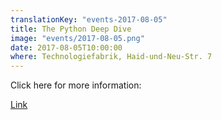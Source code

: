 ```yaml
---
translationKey: "events-2017-08-05"
title: The Python Deep Dive
image: "events/2017-08-05.png"
date: 2017-08-05T10:00:00
where: Technologiefabrik, Haid-und-Neu-Str. 7
---
```

Click here for more information:

[Link](https://www.facebook.com/events/526846914313532/)
